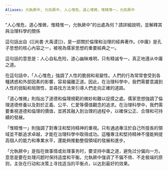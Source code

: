 ```yaml
---
Aliases: 允執厥中, 允执厥中, 人心惟危，道心惟微，惟精惟一，允执厥中
---
```


“人心惟危，道心惟微，惟精惟一，允執厥中”的出處為何？請詳細說明，並解釋其與治理科學的關係

這句話出自《[[尚書·大禹谟]]》，是一部關於倫理和治理的經典著作。《中庸》是孔子思想的核心內容之一，被視為儒家思想的重要經典之一。

這句話的意思是：人心自私危险，道心幽昧难明，只有精诚专一，真正地遵从中庸之道。

在這句話中，「人心惟危」強調了人性的脆弱和易變性。人們的行為常常會受到各種誘惑和外部因素的影響，容易偏離正道。因此，在治理科學中，我們需要意識到人性的弱點和局限性，並尋找方法來引導人們走向正確的道路。

「道心惟微」則指出了道德和倫理規範的微妙和難以捉摸之處。儒家思想強調了倫理道德修養以及對於正義、公平、仁愛等價值觀念的追求。在治理科學中，我們需要重視道德和倫理的價值，並將其融入到治理的過程中，以確保公正、合理和可持續的發展。

「惟精惟一」則強調了對專注和堅持精神的重視。只有通過專注於自己所擅長的領域並不斷追求卓越，才能在治理科學中取得成功。這種專注和堅持精神不僅能夠提高個人的能力和專業水平，還能夠推動整個領域的發展和進步。

「允執厥中」是指在做事情或处理事务时，要坚持中庸之道，避免过分偏向一方。意思是要在处理问题时保持适度和平衡。允執厥中强调了不偏不倚、不走极端的原则，主张在行动和决策上寻找适当的平衡点，以达到最好的效果。
